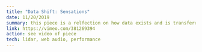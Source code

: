```yaml
---
title: "Data Shift: Sensations"
date: 11/20/2019
summary: this piece is a relfection on how data exists and is transferred in systems and devices. experience binary data through tactile, audio, and visual interactions. load the interface on your device, disconnect from all networks, connect to our network through sound and compose a message to experience it in different ways. see your message make physical change and the space your "virtual" interactions take up in the world.
link: https://vimeo.com/381269394
action: see video of piece
tech: lidar, web audio, performance
---
```

